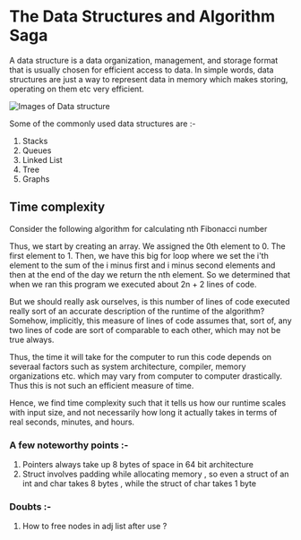 # The Data Structures and Algorithm Saga 
A data structure is a data organization, management, and storage format that is usually chosen for efficient access to data. In simple words, data structures are just a way to represent data in memory which makes storing, operating on them etc very efficient.

<img src = "https://i.ytimg.com/vi/Qmt0QwzEmh0/maxresdefault.jpg" alt = "Images of Data structure">

Some of the commonly used data structures are :-
1) Stacks 
2) Queues 
3) Linked List
4) Tree
5) Graphs

## Time complexity 

Consider the following algorithm for calculating nth Fibonacci number 

Thus, we start by creating an array. We assigned the 0th element to 0. The first element to 1. Then, we have this big for loop where we set the i'th element to the sum of the i minus first and i minus second elements and then at the end of the day we return the nth element. So we determined that when we ran this program we executed about 2n + 2 lines of code. 

But we should really ask ourselves, is this number of lines of code executed really sort of an accurate description of the runtime of the algorithm? Somehow, implicitly, this measure of lines of code assumes that, sort of, any two lines of code are sort of comparable to each other, which may not be true always.

Thus, the time it will take for the computer to run this code depends on severaal factors such as system architecture, compiler, memory organizations etc. which may vary from computer to computer drastically. Thus this is not such an efficient measure of time.

Hence, we find time complexity such that it tells us how our runtime scales with input size, and not necessarily how long it actually takes in terms of real seconds, minutes, and hours.

### A few noteworthy points :- 
1) Pointers always take up 8 bytes of space in 64 bit architecture 
2) Struct involves padding while allocating memory , so even a struct of an int and char takes 8 bytes , while the struct of char takes 1 byte 

### Doubts :- 
1) How to free nodes in adj list after use ?
